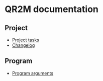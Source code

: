 # QR2M documentation

## Project
- [Project tasks](https://github.com/control-owl/QR2M/blob/master/doc/Tasks.md)
- [Changelog](https://github.com/control-owl/QR2M/blob/master/doc/Changelog.md)

## Program
- [Program arguments](https://github.com/control-owl/QR2M/blob/master/doc/Arguments.md)